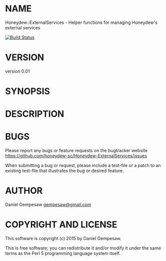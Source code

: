 # NAME

Honeydew::ExternalServices - Helper functions for managing Honeydew's external services

[![Build Status](https://travis-ci.org/honeydew-sc/Honeydew-ExternalServices.svg?branch=master)](https://travis-ci.org/honeydew-sc/Honeydew-ExternalServices)

# VERSION

version 0.01

# SYNOPSIS

# DESCRIPTION

# BUGS

Please report any bugs or feature requests on the bugtracker website
https://github.com/honeydew-sc/Honeydew-ExternalServices/issues

When submitting a bug or request, please include a test-file or a
patch to an existing test-file that illustrates the bug or desired
feature.

# AUTHOR

Daniel Gempesaw <gempesaw@gmail.com>

# COPYRIGHT AND LICENSE

This software is copyright (c) 2015 by Daniel Gempesaw.

This is free software; you can redistribute it and/or modify it under
the same terms as the Perl 5 programming language system itself.
